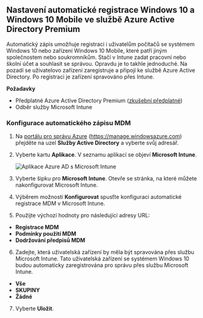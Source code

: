 ## <a name="set-up-windows-10-and-windows-10-mobile-automatic-enrollment-with-azure-active-directory-premium"></a>Nastavení automatické registrace Windows 10 a Windows 10 Mobile ve službě Azure Active Directory Premium

Automatický zápis umožňuje registraci i uživatelům počítačů se systémem Windows 10 nebo zařízení Windows 10 Mobile, které patří jiným společnostem nebo soukromníkům. Stačí v Intune zadat pracovní nebo školní účet a souhlasit se správou. Opravdu je to takhle jednoduché. Na pozadí se uživatelovo zařízení zaregistruje a připojí ke službě Azure Active Directory. Po registraci je zařízení spravováno přes Intune.

**Požadavky**
- Předplatné Azure Active Directory Premium ([zkušební předplatné](http://go.microsoft.com/fwlink/?LinkID=816845))
- Odběr služby Microsoft Intune


### <a name="configure-automatic-mdm-enrollment"></a>Konfigurace automatického zápisu MDM

1. Na [portálu pro správu Azure](https://portal.azure.com) (https://manage.windowsazure.com) přejděte na uzel **Služby Active Directory** a vyberte svůj adresář.

2. Vyberte kartu **Aplikace**. V seznamu aplikací se objeví **Microsoft Intune**.

    ![Aplikace Azure AD s Microsoft Intune](../media/aad-intune-app.png)

3. Vyberte šipku pro **Microsoft Intune**. Otevře se stránka, na které můžete nakonfigurovat Microsoft Intune.

4. Výběrem možnosti **Konfigurovat** spusťte konfiguraci automatické registrace MDM v Microsoft Intune.

5. Použijte výchozí hodnoty pro následující adresy URL:

  - **Registrace MDM**
  - **Podmínky použití MDM** 
  - **Dodržování předpisů MDM**

6.  Zadejte, která uživatelská zařízení by měla být spravována přes službu Microsoft Intune. Tato uživatelská zařízení se systémem Windows 10 budou automaticky zaregistrována pro správu přes službu Microsoft Intune.

  - **Vše**
  - **SKUPINY**
  - **Žádné**

7. Vyberte **Uložit**.
